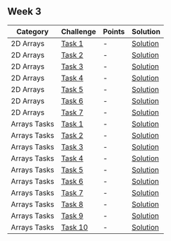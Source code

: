 

##  Week 3


Category| Challenge| Points   | Solution
-------- | -------- | -------- | -------- 
2D Arrays | [Task 1](https://github.com/DaniAngelov/Java_Programming/blob/master/Week%203/Lesson%206/Lesson%206%20Homework%20-%202D%20Arrays.pdf)| - |[Solution](https://github.com/DaniAngelov/Java_Programming/blob/master/Week%203/Lesson%206/Task1.java)
2D Arrays | [Task 2](https://github.com/DaniAngelov/Java_Programming/blob/master/Week%203/Lesson%206/Lesson%206%20Homework%20-%202D%20Arrays.pdf)| - |[Solution](https://github.com/DaniAngelov/Java_Programming/blob/master/Week%203/Lesson%206/Task2.java)
2D Arrays | [Task 3](https://github.com/DaniAngelov/Java_Programming/blob/master/Week%203/Lesson%206/Lesson%206%20Homework%20-%202D%20Arrays.pdf)| - |[Solution](https://github.com/DaniAngelov/Java_Programming/blob/master/Week%203/Lesson%206/Task3.java)
2D Arrays | [Task 4](https://github.com/DaniAngelov/Java_Programming/blob/master/Week%203/Lesson%206/Lesson%206%20Homework%20-%202D%20Arrays.pdf)| - |[Solution](https://github.com/DaniAngelov/Java_Programming/blob/master/Week%203/Lesson%206/Task4.java)
2D Arrays | [Task 5](https://github.com/DaniAngelov/Java_Programming/blob/master/Week%203/Lesson%206/Lesson%206%20Homework%20-%202D%20Arrays.pdf)| - |[Solution](https://github.com/DaniAngelov/Java_Programming/blob/master/Week%203/Lesson%206/Task5.java)
2D Arrays | [Task 6](https://github.com/DaniAngelov/Java_Programming/blob/master/Week%203/Lesson%206/Lesson%206%20Homework%20-%202D%20Arrays.pdf)| - |[Solution](https://github.com/DaniAngelov/Java_Programming/blob/master/Week%203/Lesson%206/Task6.java)
2D Arrays | [Task 7](https://github.com/DaniAngelov/Java_Programming/blob/master/Week%203/Lesson%206/Lesson%206%20Homework%20-%202D%20Arrays.pdf)| - |[Solution](https://github.com/DaniAngelov/Java_Programming/blob/master/Week%203/Lesson%206/Task7.java)
Arrays Tasks | [Task 1](https://github.com/DaniAngelov/Java_Programming/blob/master/Week%203/Lesson7/ArraysTasks.pdf)| - |[Solution](https://github.com/DaniAngelov/Java_Programming/blob/master/Week%203/Lesson7/Task1.java)
Arrays Tasks | [Task 2](https://github.com/DaniAngelov/Java_Programming/blob/master/Week%203/Lesson7/ArraysTasks.pdf)| - |[Solution](https://github.com/DaniAngelov/Java_Programming/blob/master/Week%203/Lesson7/Task2.java)
Arrays Tasks | [Task 3](https://github.com/DaniAngelov/Java_Programming/blob/master/Week%203/Lesson7/ArraysTasks.pdf)| - |[Solution](https://github.com/DaniAngelov/Java_Programming/blob/master/Week%203/Lesson7/Task3.java)
Arrays Tasks | [Task 4](https://github.com/DaniAngelov/Java_Programming/blob/master/Week%203/Lesson7/ArraysTasks.pdf)| - |[Solution](https://github.com/DaniAngelov/Java_Programming/blob/master/Week%203/Lesson7/Task4.java)
Arrays Tasks | [Task 5](https://github.com/DaniAngelov/Java_Programming/blob/master/Week%203/Lesson7/ArraysTasks.pdf)| - |[Solution](https://github.com/DaniAngelov/Java_Programming/blob/master/Week%203/Lesson7/Task5.java)
Arrays Tasks | [Task 6](https://github.com/DaniAngelov/Java_Programming/blob/master/Week%203/Lesson7/ArraysTasks.pdf)| - |[Solution](https://github.com/DaniAngelov/Java_Programming/blob/master/Week%203/Lesson7/Task6.java)
Arrays Tasks | [Task 7](https://github.com/DaniAngelov/Java_Programming/blob/master/Week%203/Lesson7/ArraysTasks.pdf)| - |[Solution](https://github.com/DaniAngelov/Java_Programming/blob/master/Week%203/Lesson7/Task7.java)
Arrays Tasks | [Task 8](https://github.com/DaniAngelov/Java_Programming/blob/master/Week%203/Lesson7/ArraysTasks.pdf)| - |[Solution](https://github.com/DaniAngelov/Java_Programming/blob/master/Week%203/Lesson7/Task8.java)
Arrays Tasks | [Task 9](https://github.com/DaniAngelov/Java_Programming/blob/master/Week%203/Lesson7/ArraysTasks.pdf)| - |[Solution](https://github.com/DaniAngelov/Java_Programming/blob/master/Week%203/Lesson7/Task9.java)
Arrays Tasks | [Task 10](https://github.com/DaniAngelov/Java_Programming/blob/master/Week%203/Lesson7/ArraysTasks.pdf)| - |[Solution](https://github.com/DaniAngelov/Java_Programming/blob/master/Week%203/Lesson7/Task10.java)
